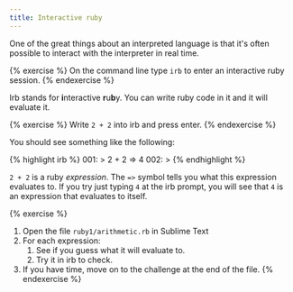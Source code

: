 ```yaml
---
title: Interactive ruby
---
```


One of the great things about an interpreted language is that it's often possible to interact with the interpreter in real time.

{% exercise %}
On the command line type `irb` to enter an interactive ruby session.
{% endexercise %}

Irb stands for **i**nteractive **r**u**b**y. You can write ruby code in it and it will evaluate it.

{% exercise %}
Write `2 + 2` into irb and press enter.
{% endexercise %}

You should see something like the following:

{% highlight irb %}
001: > 2 + 2
 => 4 
002: > 
{% endhighlight %}

`2 + 2` is a ruby *expression*. The `=>` symbol tells you what this expression evaluates to. If you try just typing `4` at the irb prompt, you will see that `4` is an expression that evaluates to itself.

{% exercise %}
1. Open the file `ruby1/arithmetic.rb` in Sublime Text
2. For each expression:
	1. See if you guess what it will evaluate to.
	2. Try it in irb to check.
3. If you have time, move on to the challenge at the end of the file.
{% endexercise %}

